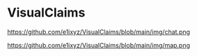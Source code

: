 # VisualClaims

https://github.com/e1ixyz/VisualClaims/blob/main/img/chat.png

https://github.com/e1ixyz/VisualClaims/blob/main/img/map.png